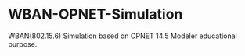 WBAN-OPNET-Simulation
=====================
WBAN(802.15.6) Simulation based on OPNET 14.5 Modeler educational purpose.  

